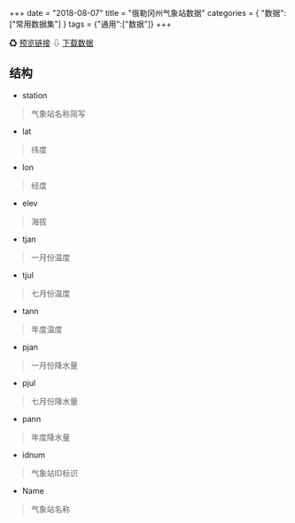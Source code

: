 +++
date = "2018-08-07"
title = "俄勒冈州气象站数据"
categories = { "数据":["常用数据集"] }
tags = {"通用":["数据"]}
+++

&#9851;&nbsp;[预览链接](/data/orstationc)
&#8681;&nbsp;[下载数据](/download/orstationc)

## 结构

 - station
 >气象站名称简写
 - lat
 >纬度
 - lon
 >经度
 - elev
 >海拔
 - tjan
 >一月份温度
 - tjul
 >七月份温度
 - tann
 >年度温度
 - pjan
 >一月份降水量
 - pjul
 >七月份降水量
 - pann
 >年度降水量
 - idnum 
 >气象站ID标识
 - Name
 >气象站名称
